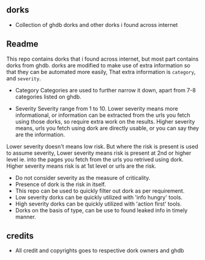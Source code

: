 ## dorks

* Collection of ghdb dorks and other dorks i found across internet

## Readme

This repo contains dorks that i found across internet, but most part contains
dorks from ghdb. dorks are modified to make use of extra information so that 
they can be automated more easily, That extra information is `category`, and
`severity`. 

* Category
Categories are used to further narrow it down, apart from 7-8 categories 
listed on ghdb.

* Severity
Severity range from 1 to 10. Lower severity means more informational, or 
information can be extracted from the urls you fetch using those dorks, so 
require extra work on the results. Higher severity means, urls you fetch using
dork are directly usable, or you can say they are the information. 

Lower severity doesn't means low risk. But where the risk is present is used 
to assume severity, Lower severity means risk is present at 2nd or higher level
ie. into the pages you fetch from the urls you retrived using dork. Higher 
severity means risk is at 1st level or urls are the risk.

* Do not consider severity as the measure of criticality.
* Presence of dork is the risk in itself.
* This repo can be used to quickly filter out dork as per requirement.
* Low severity dorks can be quickly utilized with 'info hungry' tools.
* High severity dorks can be quickly utilized with 'action first' tools.
* Dorks on the basis of type, can be use to found leaked info in timely manner.

## credits

* All credit and copyrights goes to respective dork owners and ghdb
